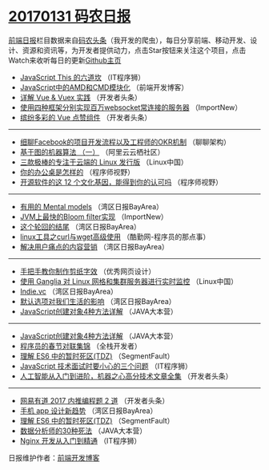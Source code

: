 # [20170131 码农日报](31.md)

[前端日报](http://caibaojian.com/c/news)栏目数据来自[码农头条](http://hao.caibaojian.com/)（我开发的爬虫），每日分享前端、移动开发、设计、资源和资讯等，为开发者提供动力，点击Star按钮来关注这个项目，点击Watch来收听每日的更新[Github主页](https://github.com/kujian/frontendDaily)
* [JavaScript This 的六道坎](http://hao.caibaojian.com/24193.html) （IT程序狮）
* [JavaScript中的AMD和CMD模块化](http://hao.caibaojian.com/24194.html) （前端开发博客）
* [详解 Vue &amp; Vuex 实践](http://hao.caibaojian.com/24184.html) （开发者头条）
* [使用四种框架分别实现百万websocket常连接的服务器](http://hao.caibaojian.com/24163.html) （ImportNew）
* [缤纷多彩的 Vue 点赞组件](http://hao.caibaojian.com/24183.html) （开发者头条）

***
* [细聊Facebook的项目开发流程以及工程师的OKR机制](http://hao.caibaojian.com/24176.html) （聊聊架构）
* [基于图的机器算法 （一）](http://hao.caibaojian.com/24177.html) （阿里云云栖社区）
* [三款极棒的专注于云端的 Linux 发行版](http://hao.caibaojian.com/24174.html) （Linux中国）
* [你的办公桌是怎样的](http://hao.caibaojian.com/24186.html) （程序师视野）
* [开源软件的这 12 个文化基因，能得到你的认可吗](http://hao.caibaojian.com/24187.html) （程序师视野）

***
* [有用的 Mental models](http://hao.caibaojian.com/24166.html) （湾区日报BayArea）
* [JVM上最快的Bloom filter实现](http://hao.caibaojian.com/24162.html) （ImportNew）
* [这个轮回的结尾](http://hao.caibaojian.com/24167.html) （湾区日报BayArea）
* [linux工具之curl与wget高级使用](http://hao.caibaojian.com/24192.html) （酷勤网-程序员的那点事）
* [解决用户痛点的内容营销](http://hao.caibaojian.com/24170.html) （湾区日报BayArea）

***
* [手把手教你制作剪纸字效](http://hao.caibaojian.com/24195.html) （优秀网页设计）
* [使用 Ganglia 对 Linux 网格和集群服务器进行实时监控](http://hao.caibaojian.com/24175.html) （Linux中国）
* [Indie.vc](http://hao.caibaojian.com/24168.html) （湾区日报BayArea）
* [默认选项对我们生活的影响](http://hao.caibaojian.com/24169.html) （湾区日报BayArea）
* [JavaScript创建对象4种方法详解](http://hao.caibaojian.com/24252.html) （JAVA大本营）

***
* [JavaScript创建对象4种方法详解](http://hao.caibaojian.com/24251.html) （JAVA大本营）
* [程序员的春节对联集锦](http://hao.caibaojian.com/24218.html) （全栈开发者）
* [理解 ES6 中的暂时死区(TDZ)](http://hao.caibaojian.com/24280.html) （SegmentFault）
* [JavaScript 技术面试时要小心的三个问题](http://hao.caibaojian.com/24297.html) （IT程序狮）
* [人工智能从入门到进阶，机器之心高分技术文章全集](http://hao.caibaojian.com/24266.html) （开发者头条）

***
* [网易有道 2017 内推编程题 2 道](http://hao.caibaojian.com/24315.html) （开发者头条）
* [手机 app 设计新趋势](http://hao.caibaojian.com/24231.html) （湾区日报BayArea）
* [理解 ES6 中的暂时死区(TDZ)](http://hao.caibaojian.com/24281.html) （SegmentFault）
* [数据分析师的30种死法](http://hao.caibaojian.com/24254.html) （JAVA大本营）
* [Nginx 开发从入门到精通](http://hao.caibaojian.com/24298.html) （IT程序狮）

日报维护作者：[前端开发博客](http://caibaojian.com/) 